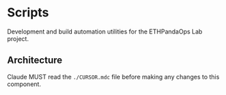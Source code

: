 # Scripts

Development and build automation utilities for the ETHPandaOps Lab project.

## Architecture  
Claude MUST read the `./CURSOR.mdc` file before making any changes to this component.